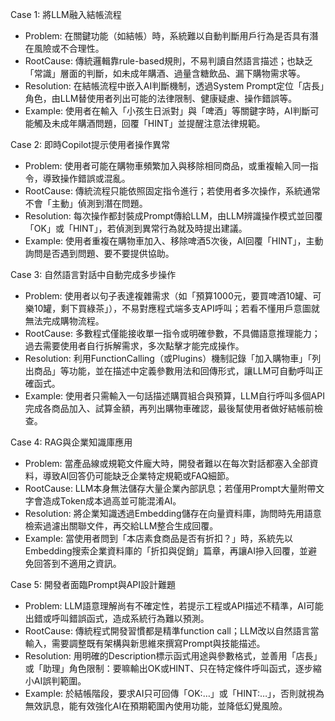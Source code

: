 Case 1: 將LLM融入結帳流程  
- Problem: 在關鍵功能（如結帳）時，系統難以自動判斷用戶行為是否具有潛在風險或不合理性。  
- RootCause: 傳統邏輯靠rule-based規則，不易判讀自然語言描述；也缺乏「常識」層面的判斷，如未成年購酒、過量含糖飲品、漏下購物需求等。  
- Resolution: 在結帳流程中嵌入AI判斷機制，透過System Prompt定位「店長」角色，由LLM替使用者列出可能的法律限制、健康疑慮、操作錯誤等。  
- Example: 使用者在輸入「小孩生日派對」與「啤酒」等關鍵字時，AI判斷可能觸及未成年購酒問題，回覆「HINT」並提醒注意法律規範。  

Case 2: 即時Copilot提示使用者操作異常  
- Problem: 使用者可能在購物車頻繁加入與移除相同商品，或重複輸入同一指令，導致操作錯誤或混亂。  
- RootCause: 傳統流程只能依照固定指令進行；若使用者多次操作，系統通常不會「主動」偵測到潛在問題。  
- Resolution: 每次操作都封裝成Prompt傳給LLM，由LLM辨識操作模式並回覆「OK」或「HINT」，若偵測到異常行為就及時提出建議。  
- Example: 使用者重複在購物車加入、移除啤酒5次後，AI回覆「HINT」，主動詢問是否遇到問題、要不要提供協助。  

Case 3: 自然語言對話中自動完成多步操作  
- Problem: 使用者以句子表達複雜需求（如「預算1000元，要買啤酒10罐、可樂10罐，剩下買綠茶」），不易對應程式端多支API呼叫；若看不懂用戶意圖就無法完成購物流程。  
- RootCause: 多數程式僅能接收單一指令或明確參數，不具備語意推理能力；過去需要使用者自行拆解需求，多次點擊才能完成操作。  
- Resolution: 利用FunctionCalling（或Plugins）機制記錄「加入購物車」「列出商品」等功能，並在描述中定義參數用法和回傳形式，讓LLM可自動呼叫正確函式。  
- Example: 使用者只需輸入一句話描述購買組合與預算，LLM自行呼叫多個API完成各商品加入、試算金額，再列出購物車確認，最後幫使用者做好結帳前檢查。  

Case 4: RAG與企業知識庫應用  
- Problem: 當產品線或規範文件龐大時，開發者難以在每次對話都塞入全部資料，導致AI回答仍可能缺乏企業特定規範或FAQ細節。  
- RootCause: LLM本身無法儲存大量企業內部訊息；若僅用Prompt大量附帶文字會造成Token成本過高並可能混淆AI。  
- Resolution: 將企業知識透過Embedding儲存在向量資料庫，詢問時先用語意檢索過濾出關聯文件，再交給LLM整合生成回覆。  
- Example: 當使用者問到「本店素食商品是否有折扣？」時，系統先以Embedding搜索企業資料庫的「折扣與促銷」篇章，再讓AI摻入回覆，並避免回答到不適用之資訊。  

Case 5: 開發者面臨Prompt與API設計難題  
- Problem: LLM語意理解尚有不確定性，若提示工程或API描述不精準，AI可能出錯或呼叫錯誤函式，造成系統行為難以預測。  
- RootCause: 傳統程式開發習慣都是精準function call；LLM改以自然語言當輸入，需要調整既有架構與新思維來撰寫Prompt與技能描述。  
- Resolution: 用明確的Description標示函式用途與參數格式，並善用「店長」或「助理」角色限制：要嘛輸出OK或HINT、只在特定條件呼叫函式，逐步縮小AI誤判範圍。  
- Example: 於結帳階段，要求AI只可回傳「OK:…」或「HINT:…」，否則就視為無效訊息，能有效強化AI在預期範圍內使用功能，並降低幻覺風險。  